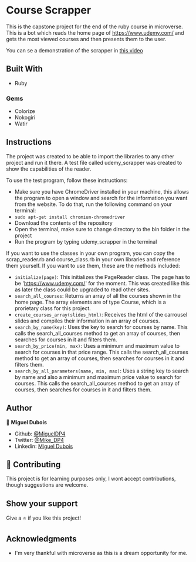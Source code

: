 # Course Scrapper

This is the capstone project for the end of the ruby course in microverse.
This is a bot which reads the home page of https://www.udemy.com/ and gets the most viewed courses and then presents them to the user. 

You can se a demonstration of the scrapper in [this video](https://youtu.be/Pt3eEv4CidE)

## Built With

- Ruby

### Gems
- Colorize
- Nokogiri
- Watir

## Instructions
The project was created to be able to import the libraries to any other project and run it there. A test file called udemy_scrapper was created to show the capabilities of the reader.

To use the test program, follow these instructions:
- Make sure you have ChromeDriver installed in your machine, this allows the program to open a window and search for the information you want from the website. To do that, run the following command on your terminal:
- ```sudo apt-get install chromium-chromedriver```
- Download the contents of the repository
- Open the terminal, make sure to change directory to the bin folder in the project
- Run the program by typing udemy_scrapper in the terminal

If you want to use the classes in your own program, you can copy the scrap_reader.rb and course_class.rb in your own libraries and reference them yourself. If you want to use them, these are the methods included:

- ```initialize(page)```: This initializes the PageReader class. The page has to be 'https://www.udemy.com/' for the moment. This was created like this as later the class could be upgraded to read other sites.
- ```search_all_courses```: Returns an array of all the courses shown in the home page. The array elements are of type Course, which is a prorietary class for this project.
- ```create_courses_array(slides_html)```: Receives the html of the carrousel slides and compiles their information in an array of courses.
- ```search_by_name(key)```: Uses the key to search for courses by name. This calls the search_all_courses method to get an array of courses, then searches for courses in it and filters them.
- ```search_by_price(min, max)```: Uses a minimum and maximum value to search for courses in that price range. This calls the search_all_courses method to get an array of courses, then searches for courses in it and filters them.
- ```search_by_all_parameters(name, min, max)```: Uses a string key to search by name and also a minimum and maximum price value to search for courses. This calls the search_all_courses method to get an array of courses, then searches for courses in it and filters them.


## Author

👤 **Miguel Dubois**

- Github: [@MiguelDP4](https://github.com/MiguelDP4)
- Twitter: [@Mike_DP4](https://twitter.com/Mike_DP4)
- Linkedin: [Miguel Dubois](https://www.linkedin.com/in/miguel-angel-dubois/)


## 🤝 Contributing

This project is for learning purposes only, I wont accept contributions, though suggestions are welcome.

## Show your support

Give a ⭐️ if you like this project!

## Acknowledgments

- I'm very thankful with microverse as this is a dream opportunity for me.